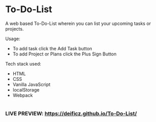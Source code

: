 # To-Do-List

A web based To-Do-List wherein you can list your upcoming tasks or projects.

Usage:
- To add task click the Add Task button
- To add Project or Plans click the Plus Sign Button

Tech stack used:
  -  HTML
  -  CSS
  -  Vanilla JavaScript
  -  localStorage
  -  Webpack
#

### **LIVE PREVIEW:** https://deificz.github.io/To-Do-List/

